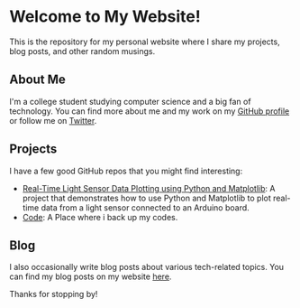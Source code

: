 # Welcome to My Website!

This is the repository for my personal website where I share my projects, blog posts, and other random musings.

## About Me

I'm a college student studying computer science and a big fan of technology. You can find more about me and my work on my [GitHub profile](https://github.com/ifsvivek) or follow me on [Twitter](https://twitter.com/ifsvivek).

## Projects

I have a few good GitHub repos that you might find interesting:

* [Real-Time Light Sensor Data Plotting using Python and Matplotlib](https://github.com/ifsvivek/Plot-Arduino-Data-in-Real-Time): A project that demonstrates how to use Python and Matplotlib to plot real-time data from a light sensor connected to an Arduino board.
* [Code](https://github.com/ifsvivek/code): A Place where i back up my codes.

## Blog

I also occasionally write blog posts about various tech-related topics. You can find my blog posts on my website [here](https://ifsvivek.github.io/posts).

Thanks for stopping by!
